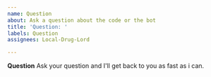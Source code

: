 ```yaml
---
name: Question
about: Ask a question about the code or the bot
title: 'Question: '
labels: Question
assignees: Local-Drug-Lord

---
```


**Question**
Ask your question and I'll get back to you as fast as i can.
